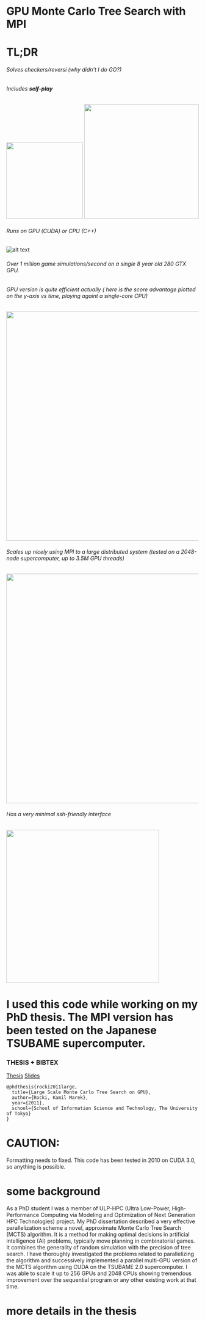 # GPU Monte Carlo Tree Search with MPI

# TL;DR
###### Solves checkers/reversi (why didn't I do GO?)
###### Includes **self-play**

<img src="http://olab.is.s.u-tokyo.ac.jp/~kamil.rocki/tree.png" width="200" /> <img src="http://olab.is.s.u-tokyo.ac.jp/~kamil.rocki/research/mcts.png" width="300" />

###### Runs on GPU (CUDA) or CPU (C++)

![alt text](http://olab.is.s.u-tokyo.ac.jp/~kamil.rocki/research/phd_3.png "REVERSI")

###### Over 1 million game simulations/second on a single 8 year old 280 GTX GPU.

###### GPU version is quite efficient actually ( here is the score advantage plotted on the y-axis vs time, playing againt a single-core CPU)

<img src="http://olab.is.s.u-tokyo.ac.jp/~kamil.rocki/research/score.png" width="600" />

###### Scales up nicely using MPI to a large distributed system (tested on a 2048-node supercomputer, up to 3.5M GPU threads)

<img src="http://olab.is.s.u-tokyo.ac.jp/~kamil.rocki/research/phd_4.png" width="600" />

###### Has a very minimal ssh-friendly interface

<img src="http://olab.is.s.u-tokyo.ac.jp/~kamil.rocki/research/mcts_git.gif" width="400" />

# I used this code while working on my PhD thesis. The MPI version has been tested on the Japanese TSUBAME supercomputer.
### THESIS + BIBTEX
[Thesis](http://olab.is.s.u-tokyo.ac.jp/~kamil.rocki/phd_thesis.pdf)
[Slides](http://olab.is.s.u-tokyo.ac.jp/~kamil.rocki/gpu_mcts_slides.pdf)

```
@phdthesis{rocki2011large,
  title={Large Scale Monte Carlo Tree Search on GPU},
  author={Rocki, Kamil Marek},
  year={2011},
  school={School of Information Science and Technology, The University of Tokyo}
}
```

# CAUTION:
Formatting needs to fixed. This code has been tested in 2010 on CUDA 3.0, so anything is possible.

# some background
As a PhD student I was a member of ULP-HPC (Ultra Low-Power, High-Performance Computing via Modeling and Optimization of Next Generation HPC Technologies) project. My PhD dissertation described a very effective parallelization scheme a novel, approximate Monte Carlo Tree Search (MCTS) algorithm. It is a method for making optimal decisions in artificial intelligence (AI) problems, typically move planning in combinatorial games. It combines the generality of random simulation with the precision of tree search. I have thoroughly investigated the problems related to parallelizing the algorithm and successively implemented a parallel multi-GPU version of the MCTS algorithm using CUDA on the TSUBAME 2.0 supercomputer. I was able to scale it up to 256 GPUs and 2048 CPUs showing tremendous improvement over the sequential program or any other existing work at that time. 

# more details in the thesis
